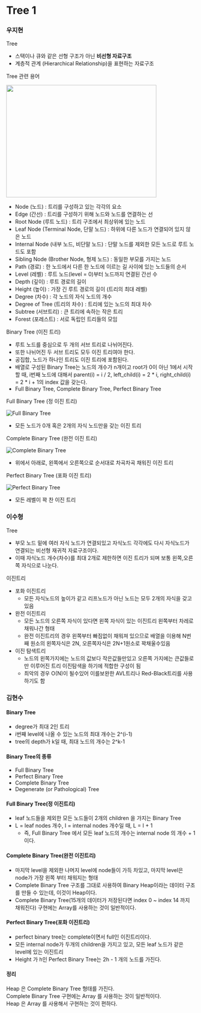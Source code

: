# Tree 1

### 우지현

Tree

- 스택이나 큐와 같은 선형 구조가 아닌 **비선형 자료구조**
- 계층적 관계 (Hierarchical Relationship)을 표현하는 자료구조

Tree 관련 용어

<img src = "https://w.namu.la/s/606aecc8b8a27d42129f3e13c6db9a871a4566cd88c123689585256281efb5dde5b35f4e516572f0e5f0e419f0ae2be3aedf7a9c8dbb1756d1bf635a48da67ecd461dd60bccbd7b2b649dcf4ac2e98603e469257ee3261e6d2148154fbc6b0ce0f0e03ec1c9c6f832d6a50abcf0c05e2" width = "400" height="300" />

- Node (노드) : 트리를 구성하고 있는 각각의 요소
- Edge (간선) : 트리를 구성하기 위해 노드와 노드를 연결하는 선
- Root Node (루트 노드) : 트리 구조에서 최상위에 있는 노드
- Leaf Node (Terminal Node, 단말 노드) : 하위에 다른 노드가 연결되어 있지 않은 노드
- Internal Node (내부 노드, 비단말 노드) : 단말 노드를 제외한 모든 노드로 루트 노드도 포함
- Sibling Node (Brother Node, 형제 노드) : 동일한 부모를 가지는 노드
- Path (경로) : 한 노드에서 다른 한 노드에 이르는 길 사이에 있는 노드들의 순서
- Level (레벨) : 루트 노드(level = 0)부터 노드까지 연결된 간선 수
- Depth (깊이) : 루트 경로의 길이 
- Height (높이) : 가장 긴 루트 경로의 길이 (트리의 최대 레벨)
- Degree (차수) : 각 노드의 자식 노드의 개수
- Degree of Tree (트리의 차수) : 트리에 있는 노드의 최대 차수
- Subtree (서브트리) : 큰 트리에 속하는 작은 트리
- Forest (포레스트) : 서로 독립인 트리들의 모임

Binary Tree (이진 트리)

- 루트 노드를 중심으로 두 개의 서브 트리로 나뉘어진다.
- 또한 나뉘어진 두 서브 트리도 모두 이진 트리여야 한다.
- 공집합, 노드가 하나인 트리도 이진 트리에 포함된다.
- 배열로 구성된 Binary Tree는 노드의 개수가 n개이고 root가 0이 아닌 1에서 시작할 때, i번째 노드에 대해서 parent(i) = i / 2, left_child(i) = 2 * i, right_child(i) = 2 * i + 1의 index 값을 갖는다.
- Full Binary Tree, Complete Binary Tree, Perfect Binary Tree

Full Binary Tree (정 이진 트리)

![Full Binary Tree](https://blog.martinwork.co.kr/images/datastructure/tree03.png)

- 모든 노드가 0개 혹은 2개의 자식 노드만을 갖는 이진 트리

Complete Binary Tree (완전 이진 트리)

![Complete Binary Tree](https://blog.martinwork.co.kr/images/datastructure/tree04.png)

- 위에서 아래로, 왼쪽에서 오른쪽으로 순서대로 차곡차곡 채워진 이진 트리

Perfect Binary Tree (포화 이진 트리)

![Perfect Binary Tree](https://blog.martinwork.co.kr/images/datastructure/tree05.png)

- 모든 레벨이 꽉 찬 이진 트리


### 이수형

Tree

- 부모 노드 밑에 여러 자식 노드가 연결되있고 자식노드 각각에도 다시 자식노드가 연결되는 비선형 재귀적 자료구조이다.
- 이때 자식노드 개수(차수)를 최대 2개로 제한하면 이진 트리가 되며 보통 왼쪽,오른쪽 자식으로 나눈다.

이진트리

- 포화 이진트리
  - 모든 자식노드의 높이가 같고 리프노드가 아닌 노드는 모두 2개의 자식을 갖고있음
- 완전 이진트리
  - 모든 노드의 오른쪽 자식이 있다면 왼쪽 자식이 있는 이진트리 왼쪽부터 차레로 채워나간 형태
  - 완전 이진트리의 경우 왼쪽부터 빠짐없이 채워져 있으므로 배열을 이용해 N번째 원소의 왼쪽자식은 2N, 오른쪽자식은 2N+1원소로 꽉채울수있음
- 이진 탐색트리
  - 노드의 왼쪽가지에는 노드의 값보다 작은값들만있고 오른쪽 가지에는 큰값들로만 이루어진 트리 이진탐색을 하기에 적합한 구성이 됨
  - 최악의 경우 O(N)이 될수있어 이를보완한 AVL트리나 Red-Black트리를 사용하기도 함

### 김현수

#### Binary Tree 
- degree가 최대 2인 트리
- i번째 level에 나올 수 있는 노드의 최대 개수는 2^(i-1)
- tree의 depth가 k일 때, 최대 노드의 개수는 2^k-1

#### Binary Tree의 종류
- Full Binary Tree
- Perfect Binary Tree
- Complete Binary Tree
- Degenerate (or Pathological) Tree

#### Full Binary Tree(정 이진트리)
- leaf 노드들을 제외한 모든 노드들이 2개의 children 을 가지는 Binary Tree
- L = leaf nodes 개수, I = internal nodes 개수일 때, L = I + 1
	- 즉, Full Binary Tree 에서 모든 leaf 노드의 개수는 internal node 의 개수 + 1 이다.

#### Complete Binary Tree(완전 이진트리)
- 마지막 level을 제외한 나머지 level에 node들이 가득 차있고, 마지막 level은 node가 가장 왼쪽 부터 채워지는 형태
- Complete Binary Tree 구조를 그대로 사용하여 Binary Heap이라는 데이터 구조를 만들 수 있는데, 이것이 Heap이다.
- Complete Binary Tree(15개의 데이터가 저장된다면 index 0 ~ index 14 까지 채워진다) 구현에는 Array를 사용하는 것이 일반적이다.

#### Perfect Binary Tree(포화 이진트리)
- perfect binary tree는 complete이면서 full인 이진트리이다.
- 모든 internal node가 두개의 children을 가지고 있고, 모든 leaf 노드가 같은 level에 있는 이진트리
- Height 가 h인 Perfect Binary Tree는 2h - 1 개의 노드를 가진다.

#### 정리
Heap 은 Complete Binary Tree 형태를 가진다.<br>
Complete Binary Tree 구현에는 Array 를 사용하는 것이 일반적이다.<br>
Heap 은 Array 를 사용해서 구현하는 것이 편하다.<br>

